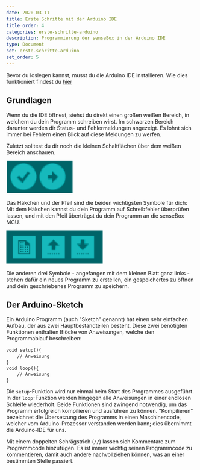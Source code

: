 ```yaml
---
date: 2020-03-11
title: Erste Schritte mit der Arduino IDE
title_order: 4
categories: erste-schritte-arduino
description: Programmierung der senseBox in der Arduino IDE
type: Document
set: erste-schritte-arduino
set_order: 5
---
```


Bevor du loslegen kannst, musst du die Arduino IDE installieren. Wie dies funktioniert findest du [hier](/allgemein/allgemein-arduino-ide-installieren//)

## Grundlagen

Wenn du die IDE öffnest, siehst du direkt einen großen weißen Bereich, in welchem du dein Programm schreiben wirst.
Im schwarzen Bereich darunter werden dir Status- und Fehlermeldungen angezeigt. Es lohnt sich immer bei Fehlern einen Blick auf diese Meldungen zu werfen.

Zuletzt solltest du dir noch die kleinen Schaltflächen über dem weißen Bereich anschauen.

![auf Schreibfehler überprüfen - Programm an senseBox MCU übertragen](https://github.com/sensebox/resources/raw/master/gitbook_pictures/grundlagen/arduino-ide_schaltflaechen1.png)

Das Häkchen und der Pfeil sind die beiden wichtigsten Symbole für dich:
Mit dem Häkchen kannst du dein Programm auf Schreibfehler überprüfen lassen, und mit den Pfeil überträgst du dein Programm an die senseBox MCU.

![neues Programm erstellen - gespeichertes Programm öffnen - Programm speichern](https://github.com/sensebox/resources/raw/master/gitbook_pictures/grundlagen/arduino-ide_schaltflaechen2.png)

Die anderen drei Symbole - angefangen mit dem kleinen Blatt ganz links - stehen dafür ein neues Programm zu erstellen, ein gespeichertes zu öffnen und dein geschriebenes Programm zu speichern.

## Der Arduino-Sketch
Ein Arduino Programm (auch "Sketch" genannt) hat einen sehr einfachen Aufbau, der aus zwei Hauptbestandteilen besteht. Diese zwei benötigten Funktionen enthalten Blöcke von Anweisungen, welche den Programmablauf beschreiben:

```arduino
void setup(){
    // Anweisung
}
void loop(){
    // Anweisung
}
```
Die `setup`-Funktion wird nur einmal beim Start des Programmes ausgeführt. In der `loop`-Funktion werden hingegen alle Anweisungen in einer endlosen Schleife wiederholt. Beide Funktionen sind zwingend notwendig, um das Programm erfolgreich kompilieren und ausführen zu können. "Kompilieren" bezeichnet die Übersetzung des Programms in einen Maschinencode, welcher vom Arduino-Prozessor verstanden werden kann; dies übernimmt die Arduino-IDE für uns.

Mit einem doppelten Schrägstrich (`//`) lassen sich Kommentare zum Programmcode hinzufügen. Es ist immer wichtig seinen Programmcode zu kommentieren, damit auch andere nachvollziehen können, was an einer bestimmten Stelle passiert.
